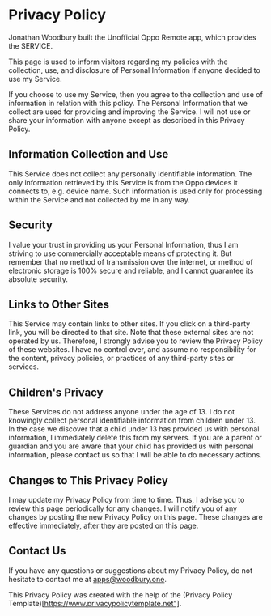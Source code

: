 # Privacy Policy

Jonathan Woodbury built the Unofficial Oppo Remote app, which provides the
SERVICE.

This page is used to inform visitors regarding my policies with the
collection, use, and disclosure of Personal Information if anyone decided to
use my Service.

If you choose to use my Service, then you agree to the collection and use of
information in relation with this policy. The Personal Information that we
collect are used for providing and improving the Service. I will not use or
share your information with anyone except as described in this Privacy Policy.

## Information Collection and Use

This Service does not collect any personally identifiable information. The only
information retrieved by this Service is from the Oppo devices it connects
to, e.g. device name. Such information is used only for processing within the
Service and not collected by me in any way.

## Security

I value your trust in providing us your Personal Information, thus I am
striving to use commercially acceptable means of protecting it. But remember
that no method of transmission over the internet, or method of electronic
storage is 100% secure and reliable, and I cannot guarantee its absolute
security.

## Links to Other Sites

This Service may contain links to other sites. If you click on a third-party
link, you will be directed to that site. Note that these external sites are not
operated by us. Therefore, I strongly advise you to review the Privacy Policy
of these websites. I have no control over, and assume no responsibility for
the content, privacy policies, or practices of any third-party sites or
services.

## Children's Privacy

These Services do not address anyone under the age of 13. I do not knowingly
collect personal identifiable information from children under 13. In the case
we discover that a child under 13 has provided us with personal information, I 
immediately delete this from my servers. If you are a parent or guardian and
you are aware that your child has provided us with personal information, please
contact us so that I will be able to do necessary actions.

## Changes to This Privacy Policy

I may update my Privacy Policy from time to time. Thus, I advise you to
review this page periodically for any changes. I will notify you of any
changes by posting the new Privacy Policy on this page. These changes are
effective immediately, after they are posted on this page.

## Contact Us

If you have any questions or suggestions about my Privacy Policy, do not
hesitate to contact me at apps@woodbury.one.

This Privacy Policy was created with the help of the
(Privacy Policy Template)[https://www.privacypolicytemplate.net"].

